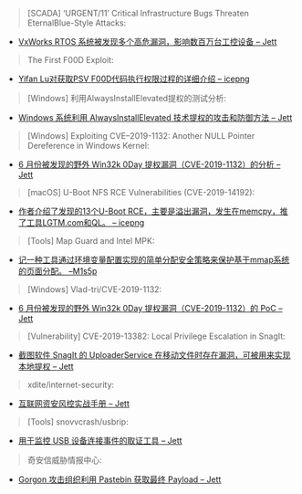 > [SCADA] ‘URGENT/11’ Critical Infrastructure Bugs Threaten EternalBlue-Style Attacks: 


* [VxWorks RTOS 系统被发现多个高危漏洞，影响数百万台工控设备 – Jett](https://threatpost.com/urgent-11-critical-infrastructure-eternalblue/146731/)



> The First F00D Exploit: 

* [Yifan Lu对获取PSV F00D代码执行权限过程的详细介绍 – icepng](https://yifan.lu/2019/01/11/the-first-f00d-exploit/)



> [Windows] 利用AlwaysInstallElevated提权的测试分析: 


* [Windows 系统利用 AlwaysInstallElevated 技术提权的攻击和防御方法 – Jett](https://3gstudent.github.io/3gstudent.github.io/%E5%88%A9%E7%94%A8AlwaysInstallElevated%E6%8F%90%E6%9D%83%E7%9A%84%E6%B5%8B%E8%AF%95%E5%88%86%E6%9E%90/)



> [Windows] Exploiting CVE–2019-1132: Another NULL Pointer Dereference in Windows Kernel: 


* [6 月份被发现的野外 Win32k 0Day 提权漏洞（CVE-2019-1132）的分析 – Jett](https://pwnrip.com/exploiting-cve-2019-1132-another-null-pointer-dereference-in-windows-kernel/)



> [macOS] U-Boot NFS RCE Vulnerabilities (CVE-2019-14192): 


* [作者介绍了发现的13个U-Boot RCE，主要是溢出漏洞，发生在memcpy，推了工具LGTM.com和QL。 – icepng](https://blog.semmle.com/uboot-rce-nfs-vulnerability/)



> [Tools] Map Guard and Intel MPK: 


* [记一种工具通过环境变量配置实现的简单分配安全策略来保护基于mmap系统的页面分配。 –M1s5p](https://struct.github.io/mapguard.html)



> [Windows] Vlad-tri/CVE-2019-1132: 


* [6 月份被发现的野外 Win32k 0Day 提权漏洞（CVE-2019-1132）的 PoC – Jett](https://github.com/Vlad-tri/CVE-2019-1132/)



> [Vulnerability] CVE-2019-13382: Local Privilege Escalation in SnagIt: 


* [截图软件 SnagIt 的 UploaderService 在移动文件时存在漏洞，可被用来实现本地提权 – Jett](https://enigma0x3.net/2019/07/24/cve-2019-13382-privilege-escalation-in-snagit/)



> xdite/internet-security: 


* [互联网资安风控实战手册 – Jett](https://github.com/xdite/internet-security)



> [Tools] snovvcrash/usbrip: 


* [用于监控 USB 设备连接事件的取证工具 – Jett](https://github.com/snovvcrash/usbrip)



> 奇安信威胁情报中心: 


* [Gorgon 攻击组织利用 Pastebin 获取最终 Payload – Jett](https://ti.qianxin.com/blog/articles/gorgon-group-campaign-aggah-with-pastebin/)
